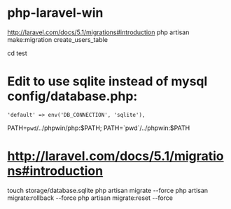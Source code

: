 # php-laravel-win

http://laravel.com/docs/5.1/migrations#introduction
php artisan make:migration create_users_table

cd test

# Edit to use sqlite instead of mysql config/database.php:

    'default' => env('DB_CONNECTION', 'sqlite'),

PATH=`pwd`/../phpwin/php:$PATH; PATH=`pwd`/../phpwin:$PATH
# http://laravel.com/docs/5.1/migrations#introduction
touch storage/database.sqlite
php artisan migrate --force
php artisan migrate:rollback --force
php artisan migrate:reset --force
